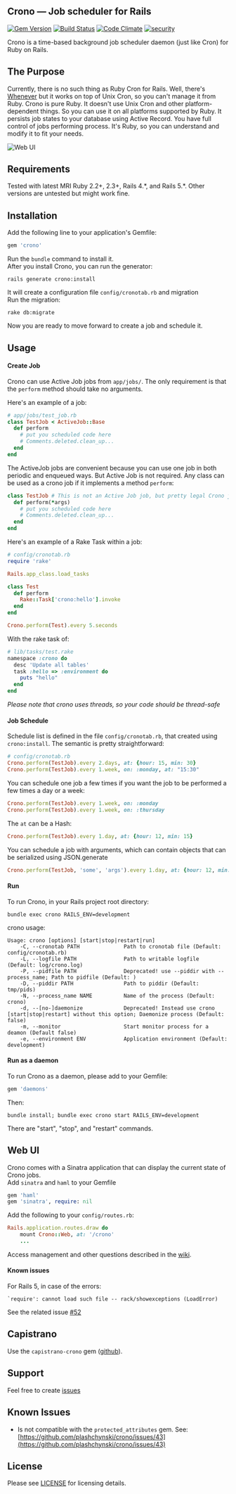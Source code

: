 Crono — Job scheduler for Rails
------------------------
[![Gem Version](https://badge.fury.io/rb/crono.svg)](http://badge.fury.io/rb/crono)
[![Build Status](https://travis-ci.org/plashchynski/crono.svg?branch=master)](https://travis-ci.org/plashchynski/crono)
[![Code Climate](https://codeclimate.com/github/plashchynski/crono/badges/gpa.svg)](https://codeclimate.com/github/plashchynski/crono)
[![security](https://hakiri.io/github/plashchynski/crono/master.svg)](https://hakiri.io/github/plashchynski/crono/master)

Crono is a time-based background job scheduler daemon (just like Cron) for Ruby on Rails.


## The Purpose

Currently, there is no such thing as Ruby Cron for Rails. Well, there's [Whenever](https://github.com/javan/whenever) but it works on top of Unix Cron, so you can't manage it from Ruby. Crono is pure Ruby. It doesn't use Unix Cron and other platform-dependent things. So you can use it on all platforms supported by Ruby. It persists job states to your database using Active Record. You have full control of jobs performing process. It's Ruby, so you can understand and modify it to fit your needs.

![Web UI](https://github.com/plashchynski/crono/raw/master/examples/crono_web_ui.png)


## Requirements

Tested with latest MRI Ruby 2.2+, 2.3+, Rails 4.\*, and Rails 5.\*.
Other versions are untested but might work fine.


## Installation

Add the following line to your application's Gemfile:

```ruby
gem 'crono'
```

Run the `bundle` command to install it.  
After you install Crono, you can run the generator:

    rails generate crono:install

It will create a configuration file `config/cronotab.rb` and migration  
Run the migration:

    rake db:migrate

Now you are ready to move forward to create a job and schedule it.


## Usage

#### Create Job

Crono can use Active Job jobs from `app/jobs/`. The only requirement is that the `perform` method should take no arguments.

Here's an example of a job:

```ruby
# app/jobs/test_job.rb
class TestJob < ActiveJob::Base
  def perform
    # put you scheduled code here
    # Comments.deleted.clean_up...
  end
end
```

The ActiveJob jobs are convenient because you can use one job in both periodic and enqueued ways. But Active Job is not required. Any class can be used as a crono job if it implements a method `perform`:

```ruby
class TestJob # This is not an Active Job job, but pretty legal Crono job.
  def perform(*args)
    # put you scheduled code here
    # Comments.deleted.clean_up...
  end
end
```

Here's an example of a Rake Task within a job:

```ruby
# config/cronotab.rb
require 'rake'

Rails.app_class.load_tasks

class Test
  def perform
    Rake::Task['crono:hello'].invoke
  end
end

Crono.perform(Test).every 5.seconds
```
With the rake task of:
```Ruby
# lib/tasks/test.rake
namespace :crono do
  desc 'Update all tables'
  task :hello => :environment do
    puts "hello"
  end
end
```

_Please note that crono uses threads, so your code should be thread-safe_

#### Job Schedule

Schedule list is defined in the file `config/cronotab.rb`, that created using `crono:install`. The semantic is pretty straightforward:

```ruby
# config/cronotab.rb
Crono.perform(TestJob).every 2.days, at: {hour: 15, min: 30}
Crono.perform(TestJob).every 1.week, on: :monday, at: "15:30"
```

You can schedule one job a few times if you want the job to be performed a few times a day or a week:

```ruby
Crono.perform(TestJob).every 1.week, on: :monday
Crono.perform(TestJob).every 1.week, on: :thursday
```

The `at` can be a Hash:

```ruby
Crono.perform(TestJob).every 1.day, at: {hour: 12, min: 15}
```

You can schedule a job with arguments, which can contain objects that can be
serialized using JSON.generate

```ruby
Crono.perform(TestJob, 'some', 'args').every 1.day, at: {hour: 12, min: 15}
```

#### Run

To run Crono, in your Rails project root directory:

    bundle exec crono RAILS_ENV=development

crono usage:
```
Usage: crono [options] [start|stop|restart|run]
    -C, --cronotab PATH              Path to cronotab file (Default: config/cronotab.rb)
    -L, --logfile PATH               Path to writable logfile (Default: log/crono.log)
    -P, --pidfile PATH               Deprecated! use --piddir with --process_name; Path to pidfile (Default: )
    -D, --piddir PATH                Path to piddir (Default: tmp/pids)
    -N, --process_name NAME          Name of the process (Default: crono)
    -d, --[no-]daemonize             Deprecated! Instead use crono [start|stop|restart] without this option; Daemonize process (Default: false)
    -m, --monitor                    Start monitor process for a deamon (Default false)
    -e, --environment ENV            Application environment (Default: development)
```

#### Run as a daemon

To run Crono as a daemon, please add to your Gemfile:

```ruby
gem 'daemons'
```

Then:

    bundle install; bundle exec crono start RAILS_ENV=development

There are "start", "stop", and "restart" commands.

## Web UI

Crono comes with a Sinatra application that can display the current state of Crono jobs.  
Add `sinatra` and `haml` to your Gemfile  

```ruby
gem 'haml'
gem 'sinatra', require: nil
```

Add the following to your `config/routes.rb`:

```ruby
Rails.application.routes.draw do
    mount Crono::Web, at: '/crono'
    ...
```

Access management and other questions described in the [wiki](https://github.com/plashchynski/crono/wiki/Web-UI).

#### Known issues

For Rails 5, in case of the errors:
```
`require': cannot load such file -- rack/showexceptions (LoadError)
```
See the related issue [#52](https://github.com/plashchynski/crono/issues/52)


## Capistrano

Use the `capistrano-crono` gem ([github](https://github.com/plashchynski/capistrano-crono/)).


## Support

Feel free to create [issues](https://github.com/plashchynski/crono/issues)


## Known Issues

* Is not compatible with the `protected_attributes` gem. See: [https://github.com/plashchynski/crono/issues/43](https://github.com/plashchynski/crono/issues/43)


## License

Please see [LICENSE](https://github.com/plashchynski/crono/blob/master/LICENSE) for licensing details.
